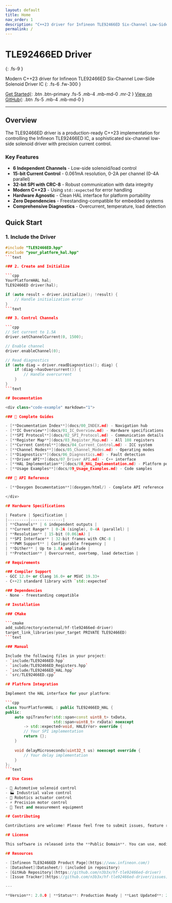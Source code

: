 ```yaml
---
layout: default
title: Home
nav_order: 1
description: "C++23 driver for Infineon TLE92466ED Six-Channel Low-Side Solenoid Driver IC"
permalink: /
---
```


# TLE92466ED Driver
{: .fs-9 }

Modern C++23 driver for Infineon TLE92466ED Six-Channel Low-Side Solenoid Driver IC
{: .fs-6 .fw-300 }

[Get Started](docs/00_INDEX.md){: .btn .btn-primary .fs-5 .mb-4 .mb-md-0 .mr-2 }
[View on GitHub](https://github.com/n3b3x/hf-tle92466ed-driver){: .btn .fs-5 .mb-4 .mb-md-0 }

---

## Overview

The TLE92466ED driver is a production-ready C++23 implementation for controlling the Infineon TLE92466ED IC, a sophisticated six-channel low-side solenoid driver with precision current control.

### Key Features

- **6 Independent Channels** - Low-side solenoid/load control
- **15-bit Current Control** - 0.061mA resolution, 0-2A per channel (0-4A parallel)
- **32-bit SPI with CRC-8** - Robust communication with data integrity
- **Modern C++23** - Using `std::expected` for error handling
- **Hardware Agnostic** - Clean HAL interface for platform portability
- **Zero Dependencies** - Freestanding-compatible for embedded systems
- **Comprehensive Diagnostics** - Overcurrent, temperature, load detection

## Quick Start

### 1. Include the Driver

```cpp
#include "TLE92466ED.hpp"
#include "your_platform_hal.hpp"
```text

### 2. Create and Initialize

```cpp
YourPlatformHAL hal;
TLE92466ED driver(hal);

if (auto result = driver.initialize(); !result) {
    // Handle initialization error
}
```text

### 3. Control Channels

```cpp
// Set current to 1.5A
driver.setChannelCurrent(0, 1500);

// Enable channel
driver.enableChannel(0);

// Read diagnostics
if (auto diag = driver.readDiagnostics(); diag) {
    if (diag->hasOvercurrent()) {
        // Handle overcurrent
    }
}
```text

## Documentation

<div class="code-example" markdown="1">

### 📖 Complete Guides

- [**Documentation Index**](docs/00_INDEX.md) - Navigation hub
- [**IC Overview**](docs/01_IC_Overview.md) - Hardware specifications
- [**SPI Protocol**](docs/02_SPI_Protocol.md) - Communication details
- [**Register Map**](docs/03_Register_Map.md) - All 108 registers
- [**Current Control**](docs/04_Current_Control.md) - ICC system
- [**Channel Modes**](docs/05_Channel_Modes.md) - Operating modes
- [**Diagnostics**](docs/06_Diagnostics.md) - Fault detection
- [**Driver API**](docs/07_Driver_API.md) - C++ interface
- [**HAL Implementation**](docs/08_HAL_Implementation.md) - Platform porting
- [**Usage Examples**](docs/09_Usage_Examples.md) - Code samples

### 🔧 API Reference

- [**Doxygen Documentation**](doxygen/html/) - Complete API reference

</div>

## Hardware Specifications

| Feature | Specification |
|---------|--------------|
| **Channels** | 6 independent outputs |
| **Current Range** | 0-2A (single), 0-4A (parallel) |
| **Resolution** | 15-bit (0.061mA) |
| **SPI Interface** | 32-bit frames with CRC-8 |
| **PWM Support** | Configurable frequency |
| **Dither** | Up to 1.8A amplitude |
| **Protection** | Overcurrent, overtemp, load detection |

## Requirements

### Compiler Support
- GCC 12.0+ or Clang 16.0+ or MSVC 19.33+
- C++23 standard library with `std::expected`

### Dependencies
- None - freestanding compatible

## Installation

### CMake

```cmake
add_subdirectory(external/hf-tle92466ed-driver)
target_link_libraries(your_target PRIVATE TLE92466ED)
```text

### Manual

Include the following files in your project:
- `include/TLE92466ED.hpp`
- `include/TLE92466ED_Registers.hpp`
- `include/TLE92466ED_HAL.hpp`
- `src/TLE92466ED.cpp`

## Platform Integration

Implement the HAL interface for your platform:

```cpp
class YourPlatformHAL : public TLE92466ED_HAL {
public:
    auto spiTransfer(std::span<const uint8_t> txData, 
                     std::span<uint8_t> rxData) noexcept 
        -> std::expected<void, HALError> override {
        // Your SPI implementation
        return {};
    }
    
    void delayMicroseconds(uint32_t us) noexcept override {
        // Your delay implementation
    }
};
```text

## Use Cases

- 🚗 Automotive solenoid control
- 🏭 Industrial valve control
- 🤖 Robotics actuator control
- ⚡ Precision motor control
- 🔬 Test and measurement equipment

## Contributing

Contributions are welcome! Please feel free to submit issues, feature requests, or pull requests on [GitHub](https://github.com/n3b3x/hf-tle92466ed-driver).

## License

This software is released into the **Public Domain**. You can use, modify, and distribute it freely without any restrictions.

## Resources

- [Infineon TLE92466ED Product Page](https://www.infineon.com/)
- [Datasheet](Datasheet/) (included in repository)
- [GitHub Repository](https://github.com/n3b3x/hf-tle92466ed-driver)
- [Issue Tracker](https://github.com/n3b3x/hf-tle92466ed-driver/issues)

---

**Version**: 2.0.0 | **Status**: Production Ready | **Last Updated**: 2025-10-21
